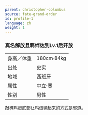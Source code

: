 ```yaml
---
parent: christopher-columbus
source: fate-grand-order
id: profile-1
language: zh
weight: 1
---
```


### 真名解放且羁绊达到Lv.1后开放

<table>
  <tr><td>身高／体重</td><td>180cm·84kg</td></tr>
  <tr><td>出处</td><td>史实</td></tr>
  <tr><td>地域</td><td>西班牙</td></tr>
  <tr><td>属性</td><td>中立·恶</td></tr>
  <tr><td>性别</td><td>男性</td></tr>
</table>

敲碎鸡蛋底部让鸡蛋竖起来的方式是邪道。
